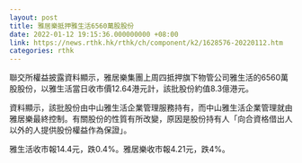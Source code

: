 ```yaml
---
layout: post
title: 雅居樂抵押雅生活6560萬股股份
date: 2022-01-12 19:15:36.000000000 +08:00
link: https://news.rthk.hk/rthk/ch/component/k2/1628576-20220112.htm
categories: rthk
---
```


聯交所權益披露資料顯示，雅居樂集團上周四抵押旗下物管公司雅生活的6560萬股股份，以雅生活當日收市價12.64港元計，該批股份約值8.3億港元。

資料顯示，該批股份由中山雅生活企業管理服務持有，而中山雅生活企業管理就由雅居樂最終控制。有關股份的性質有所改變，原因是股份持有人「向合資格借出人以外的人提供股份權益作為保證」。

雅生活收市報14.4元，跌0.4%。雅居樂收市報4.21元，跌4%。
